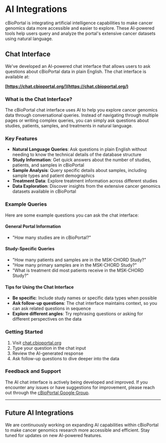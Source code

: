 # AI Integrations

cBioPortal is integrating artificial intelligence capabilities to make cancer genomics data more accessible and easier to explore. These AI-powered tools help users query and analyze the portal's extensive cancer datasets using natural language.

## Chat Interface

We've developed an AI-powered chat interface that allows users to ask questions about cBioPortal data in plain English. The chat interface is available at:

**[https://chat.cbioportal.org/](https://chat.cbioportal.org/)**

### What is the Chat Interface?

The cBioPortal chat interface uses AI to help you explore cancer genomics data through conversational queries. Instead of navigating through multiple pages or writing complex queries, you can simply ask questions about studies, patients, samples, and treatments in natural language.

### Key Features

- **Natural Language Queries**: Ask questions in plain English without needing to know the technical details of the database structure
- **Study Information**: Get quick answers about the number of studies, patients, and samples in cBioPortal
- **Sample Analysis**: Query specific details about samples, including sample types and patient demographics
- **Treatment Data**: Explore treatment information across different studies
- **Data Exploration**: Discover insights from the extensive cancer genomics datasets available in cBioPortal

### Example Queries

Here are some example questions you can ask the chat interface:

#### General Portal Information
- "How many studies are in cBioPortal?"

#### Study-Specific Queries
- "How many patients and samples are in the MSK-CHORD Study?"
- "How many primary samples are in the MSK-CHORD Study?"
- "What is treatment did most patients receive in the MSK-CHORD Study?"

#### Tips for Using the Chat Interface

- **Be specific**: Include study names or specific data types when possible
- **Ask follow-up questions**: The chat interface maintains context, so you can ask related questions in sequence
- **Explore different angles**: Try rephrasing questions or asking for different perspectives on the data

### Getting Started

1. Visit [chat.cbioportal.org](https://chat.cbioportal.org/)
2. Type your question in the chat input
3. Review the AI-generated response
4. Ask follow-up questions to dive deeper into the data

### Feedback and Support

The AI chat interface is actively being developed and improved. If you encounter any issues or have suggestions for improvement, please reach out through the [cBioPortal Google Group](https://groups.google.com/g/cbioportal).

---

## Future AI Integrations

We are continuously working on expanding AI capabilities within cBioPortal to make cancer genomics research more accessible and efficient. Stay tuned for updates on new AI-powered features.
